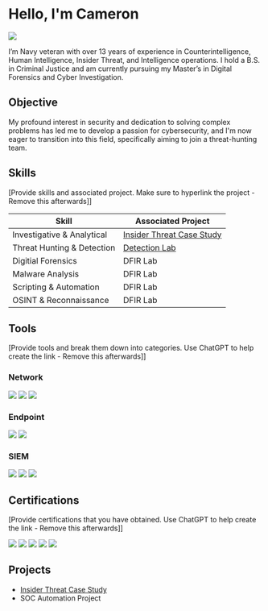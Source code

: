 # Hello, I'm Cameron
<a href="https://linkedin.com/in/cameron-c-ba3626200/"><img src="https://img.shields.io/badge/-LinkedIn-0072b1?&style=for-the-badge&logo=linkedin&logoColor=white" /></a>


I’m Navy veteran with over 13 years of experience in Counterintelligence, Human Intelligence, Insider Threat, and Intelligence operations. I hold a B.S. in Criminal Justice and am currently pursuing my Master’s in Digital Forensics and Cyber Investigation.

## Objective

My profound interest in security and dedication to solving complex problems has led me to develop a passion for cybersecurity, and I'm now eager to transition into this field, specifically aiming to join a threat-hunting team. 

## Skills
[Provide skills and associated project. Make sure to hyperlink the project - Remove this afterwards]]

| Skill                                         | Associated Project         |
|-----------------------------------------------|----------------------------|
| Investigative & Analytical                    | <a href="https://github.com/BigDAWGsDAD/Insider-Threat-Case-Study/blob/main/README.md">Insider Threat Case Study </a>|
| Threat Hunting & Detection                    | <a href="https://google.com">Detection Lab</a>|
| Digitial Forensics                            | DFIR Lab|
| Malware Analysis                              | DFIR Lab|
| Scripting & Automation                        | DFIR Lab|
| OSINT & Reconnaissance                        | DFIR Lab|

## Tools
[Provide tools and break them down into categories. Use ChatGPT to help create the link - Remove this afterwards]]

### Network
<div>
    <img src="https://img.shields.io/badge/-Wireshark-1679A7?&style=for-the-badge&logo=Wireshark&logoColor=white" />
    <img src="https://img.shields.io/badge/-Suricata-EF3B2D?&style=for-the-badge&logo=Suricata&logoColor=white" />
    <img src="https://img.shields.io/badge/-Zeek-777BB4?&style=for-the-badge&logo=Zeek&logoColor=white" />
</div>

### Endpoint
<div>
    <img src="https://img.shields.io/badge/-Microsoft_Defender_for_Endpoint-00A4EF?&style=for-the-badge&logo=Microsoft&logoColor=white" />
    <img src="https://img.shields.io/badge/-Velociraptor-4B275F?&style=for-the-badge&logo=Velociraptor&logoColor=white" />
</div>

### SIEM
<div>
    <img src="https://img.shields.io/badge/-Microsoft_Sentinel-0078D4?&style=for-the-badge&logo=Microsoft&logoColor=white" />
    <img src="https://img.shields.io/badge/-Splunk-000000?&style=for-the-badge&logo=Splunk&logoColor=white" />
    <img src="https://img.shields.io/badge/-Elastic-005571?&style=for-the-badge&logo=Elastic&logoColor=white" />
</div>

## Certifications
[Provide certifications that you have obtained. Use ChatGPT to help create the link - Remove this afterwards]]
<div>
<img src="https://img.shields.io/badge/-Security%2B-FF0000?&style=for-the-badge&logo=CompTIA&logoColor=white" />
<img src="https://img.shields.io/badge/-Network%2B-007ACC?&style=for-the-badge&logo=CompTIA&logoColor=white" />
<img src="https://img.shields.io/badge/-A%2B-4D4D4D?&style=for-the-badge&logo=CompTIA&logoColor=white" />
<img src="https://img.shields.io/badge/-CDSA-006400?&style=for-the-badge&logoColor=white" />
<img src="https://img.shields.io/badge/-CCD-000080?&style=for-the-badge&logoColor=white" />
</div>

## Projects
- <a href="https://github.com/BigDAWGsDAD/Insider-Threat-Case-Study/blob/main/README.md"> Insider Threat Case Study </a>
- SOC Automation Project
<!--
**BigDAWGsDAD/BigDAWGsDAD** is a ✨ _special_ ✨ repository because its `README.md` (this file) appears on your GitHub profile.

Here are some ideas to get you started:

- 🔭 I’m currently working on ...
- 🌱 I’m currently learning ...
- 👯 I’m looking to collaborate on ...
- 🤔 I’m looking for help with ...
- 💬 Ask me about ...
- 📫 How to reach me: ...
- 😄 Pronouns: ...
- ⚡ Fun fact: ...
-->
